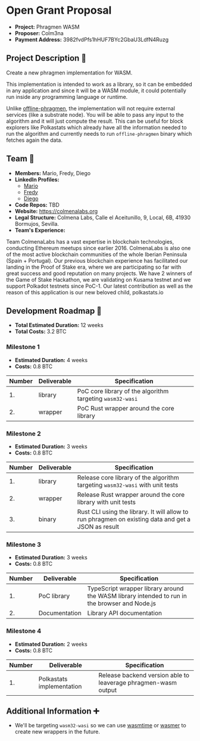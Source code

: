 # Open Grant Proposal

- **Project:** Phragmen WASM
- **Proposer:** Colm3na
- **Payment Address:** 3982fvdPfs1hHUF7BYc2GbaU3LdfN4Ruzg

## Project Description :page_facing_up:

Create a new phragmen implementation for WASM.

This implementation is intended to work as a library, so it can be embedded
in any application and since it will be a WASM module, it could potentially run
inside any programming language or runtime.

Unlike [offline-phragmen](https://github.com/paritytech/offline-phragmen), the
implementation will not require external services
(like a substrate node). You will be able to pass any input to the algorithm and
it will just compute the result. This can be useful for block explorers like
Polkastats which already have all the information needed to run the algorithm
and currently needs to run `offline-phragmen` binary which fetches again the
data.

## Team :busts_in_silhouette:

- **Members:** Mario, Fredy, Diego
- **LinkedIn Profiles:**
  - [Mario](https://www.linkedin.com/in/mariopinouceda/)
  - [Fredy](https://www.linkedin.com/in/alfredoluque/)
  - [Diego](https://www.linkedin.com/in/dieferbar)
- **Code Repos:** TBD
- **Website:** https://colmenalabs.org
- **Legal Structure:** Colmena Labs, Calle el Aceitunillo, 9, Local, 6B, 41930 Bormujos, Sevilla.
- **Team's Experience:**

Team ColmenaLabs has a vast expertise in blockchain technologies, conducting Ethereum meetups since earlier 2016. ColmenaLabs is also one of the most active blockchain communities of the whole Iberian Peninsula (Spain + Portugal). Our previous blockchain experience has facilitated our landing in the Proof of Stake era, where we are participating so far with great success and good reputation on many projects. We have 2 winners of the Game of Stake Hackathon, we are validating on Kusama testnet and we support Polkadot testnets since PoC-1. Our latest contribution as well as the reason of this application is our new beloved child, polkastats.io

## Development Roadmap :nut_and_bolt:

- **Total Estimated Duration:** 12 weeks
- **Total Costs:** 3.2 BTC

### Milestone 1

- **Estimated Duration:** 4 weeks
- **Costs:** 0.8 BTC

| Number | Deliverable | Specification                                             |
| ------ | ----------- | --------------------------------------------------------- |
| 1.     | library     | PoC core library of the algorithm targeting `wasm32-wasi` |
| 2.     | wrapper     | PoC Rust wrapper around the core library                  |

### Milestone 2

- **Estimated Duration:** 3 weeks
- **Costs:** 0.8 BTC

| Number | Deliverable | Specification                                                                                       |
| ------ | ----------- | --------------------------------------------------------------------------------------------------- |
| 1.     | library     | Release core library of the algorithm targeting `wasm32-wasi` with unit tests                       |
| 2.     | wrapper     | Release Rust wrapper around the core library with unit tests                                        |
| 3.     | binary      | Rust CLI using the library. It will allow to run phragmen on existing data and get a JSON as result |

### Milestone 3

- **Estimated Duration:** 3 weeks
- **Costs:** 0.8 BTC

| Number | Deliverable   | Specification                                                                                 |
| ------ | ------------- | --------------------------------------------------------------------------------------------- |
| 1.     | PoC library   | TypeScript wrapper library around the WASM library intended to run in the browser and Node.js |
| 2.     | Documentation | Library API documentation                                                                     |

### Milestone 4

- **Estimated Duration:** 2 weeks
- **Costs:** 0.8 BTC

| Number | Deliverable | Specification                                                                                       |
| ------ | ----------- | --------------------------------------------------------------------------------------------------- |
| 1.     | Polkastats implementation | Release backend version able to leaverage phragmen-wasm output                        |

## Additional Information :heavy_plus_sign:

- We'll be targeting `wasm32-wasi` so we can use
  [wasmtime](https://github.com/bytecodealliance/wasmtime) or
  [wasmer](https://wasmer.io/) to create new wrappers in the future.
